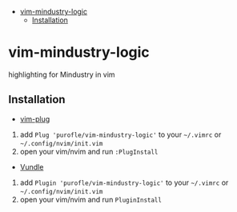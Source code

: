 <!-- vim-markdown-toc GFM -->

* [vim-mindustry-logic](#vim-mindustry-logic)
	* [Installation](#installation)

<!-- vim-markdown-toc -->
# vim-mindustry-logic
highlighting for Mindustry in vim
## Installation
* [vim-plug](https://github.com/junegunn/vim-plug)  
1. add `Plug 'purofle/vim-mindustry-logic'` to your `~/.vimrc` or `~/.config/nvim/init.vim`
2. open your vim/nvim and run `:PlugInstall`
* [Vundle](https://github.com/gmarik/Vundle.vim)
1. add `Plugin 'purofle/vim-mindustry-logic'` to your `~/.vimrc` or `~/.config/nvim/init.vim`
2. open your vim/nvim and run `PluginInstall`
